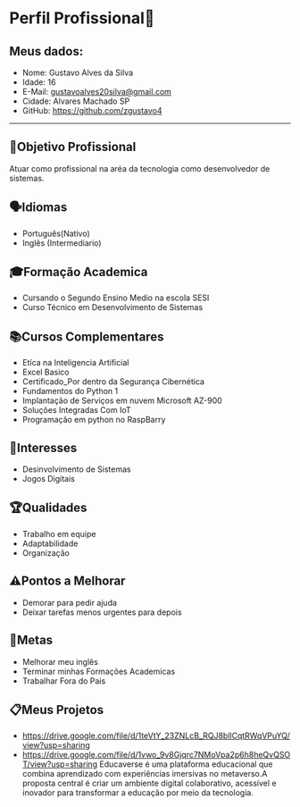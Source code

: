 # Perfil Profissional📄
## Meus dados:
- Nome: Gustavo Alves da Silva
- Idade: 16
- E-Mail: gustavoalves20silva@gmail.com
- Cidade: Alvares Machado SP
- GitHub: https://github.com/zgustavo4
---
## 🎯Objetivo Profissional
Atuar como profissional na aréa da tecnologia como desenvolvedor de sistemas.
## 🗣Idiomas
- Português(Nativo)
- Inglês (Intermediario)
## 🎓Formação Academica
- Cursando o Segundo Ensino Medio na escola SESI
- Curso Técnico em Desenvolvimento de Sistemas
## 📚Cursos Complementares
- Etíca na Inteligencia Artificial
- Excel Basico
- Certificado_Por dentro da Segurança Cibernética
- Fundamentos do Python 1
- Implantação de Serviços em nuvem Microsoft AZ-900
- Soluções Integradas Com IoT
- Programação em python no RaspBarry
## 🤩Interesses
- Desinvolvimento de Sistemas
- Jogos Digitais
## 🏆Qualidades
- Trabalho em equipe
- Adaptabilidade
- Organização
## ⚠️Pontos a Melhorar
- Demorar para pedir ajuda
- Deixar tarefas menos urgentes para depois
## 🎯Metas
- Melhorar meu inglês
- Terminar minhas Formações Academicas
- Trabalhar Fora do Pais
## 📋Meus Projetos
- https://drive.google.com/file/d/1teVtY_23ZNLcB_RQJ8bllCqtRWqVPuYQ/view?usp=sharing
- https://drive.google.com/file/d/1vwo_9v8Gjqrc7NMoVpa2p6h8heQvQSOT/view?usp=sharing
Educaverse é uma plataforma educacional que combina aprendizado com experiências imersivas no metaverso.A proposta central é criar um ambiente digital colaborativo, acessível e inovador para transformar a educação por meio da tecnologia.
